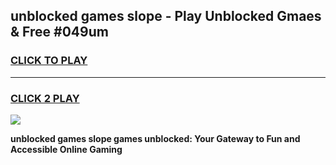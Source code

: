 
## unblocked games slope - Play Unblocked Gmaes & Free #049um
<h3>
<a href="https://premium.freeplayer.one?title=unblocked_games_slope&ref=01M">CLICK TO PLAY</a></h3>
<hr>

<h3>
<a href="https://premium.freeplayer.one?title=unblocked_games_slope&ref=01M">CLICK 2 PLAY</a>
  
</h3>

<a href="https://premium.freeplayer.one?title=unblocked_games_slope&ref=01M"><img src="https://clearcache.store/games.png"></a>


**unblocked games slope games unblocked: Your Gateway to Fun and Accessible Online Gaming**
